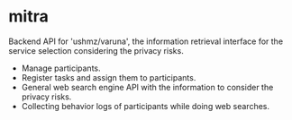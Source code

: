 # mitra

Backend API for 'ushmz/varuna', the information retrieval interface for the service selection considering the privacy risks.

- Manage participants.
- Register tasks and assign them to participants.
- General web search engine API with the information to consider the privacy risks.
- Collecting behavior logs of participants while doing web searches.
